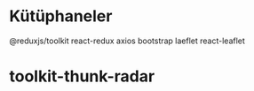 # Kütüphaneler
@reduxjs/toolkit
react-redux
axios
bootstrap
laeflet
react-leaflet
# toolkit-thunk-radar
